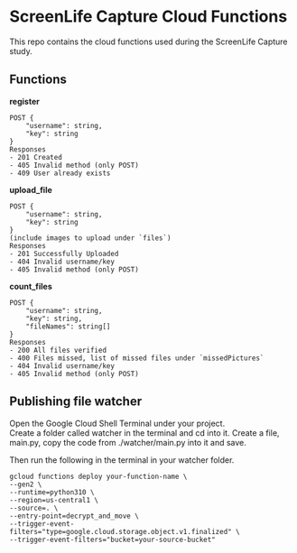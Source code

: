 # ScreenLife Capture Cloud Functions

This repo contains the cloud functions used during the ScreenLife Capture study.

## Functions

**register** 

```
POST {
	"username": string,
	"key": string
}
Responses
- 201 Created
- 405 Invalid method (only POST)
- 409 User already exists
```

**upload_file** 

```
POST {
	"username": string,
	"key": string
}
(include images to upload under `files`)
Responses
- 201 Successfully Uploaded
- 404 Invalid username/key
- 405 Invalid method (only POST)
```

**count_files**

```
POST {
	"username": string,
	"key": string,
	"fileNames": string[]
}
Responses
- 200 All files verified
- 400 Files missed, list of missed files under `missedPictures`
- 404 Invalid username/key
- 405 Invalid method (only POST)
```

## Publishing file watcher

Open the Google Cloud Shell Terminal under your project.  
Create a folder called watcher in the terminal and cd into it.
Create a file, main.py, copy the code from ./watcher/main.py into it and save.  
   
Then run the following in the terminal in your watcher folder.  

```
gcloud functions deploy your-function-name \
--gen2 \
--runtime=python310 \
--region=us-central1 \
--source=. \
--entry-point=decrypt_and_move \
--trigger-event-filters="type=google.cloud.storage.object.v1.finalized" \
--trigger-event-filters="bucket=your-source-bucket"
```